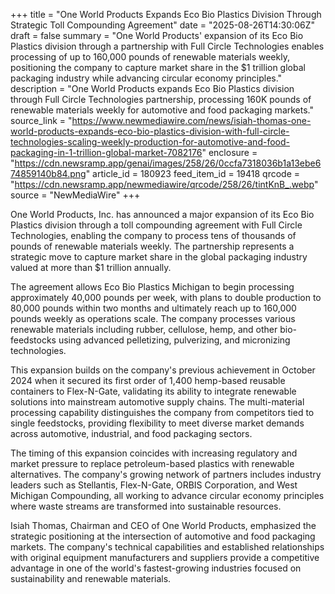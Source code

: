 +++
title = "One World Products Expands Eco Bio Plastics Division Through Strategic Toll Compounding Agreement"
date = "2025-08-26T14:30:06Z"
draft = false
summary = "One World Products' expansion of its Eco Bio Plastics division through a partnership with Full Circle Technologies enables processing of up to 160,000 pounds of renewable materials weekly, positioning the company to capture market share in the $1 trillion global packaging industry while advancing circular economy principles."
description = "One World Products expands Eco Bio Plastics division through Full Circle Technologies partnership, processing 160K pounds of renewable materials weekly for automotive and food packaging markets."
source_link = "https://www.newmediawire.com/news/isiah-thomas-one-world-products-expands-eco-bio-plastics-division-with-full-circle-technologies-scaling-weekly-production-for-automotive-and-food-packaging-in-1-trillion-global-market-7082176"
enclosure = "https://cdn.newsramp.app/genai/images/258/26/0ccfa7318036b1a13ebe674859140b84.png"
article_id = 180923
feed_item_id = 19418
qrcode = "https://cdn.newsramp.app/newmediawire/qrcode/258/26/tintKnB_.webp"
source = "NewMediaWire"
+++

<p>One World Products, Inc. has announced a major expansion of its Eco Bio Plastics division through a toll compounding agreement with Full Circle Technologies, enabling the company to process tens of thousands of pounds of renewable materials weekly. The partnership represents a strategic move to capture market share in the global packaging industry valued at more than $1 trillion annually.</p><p>The agreement allows Eco Bio Plastics Michigan to begin processing approximately 40,000 pounds per week, with plans to double production to 80,000 pounds within two months and ultimately reach up to 160,000 pounds weekly as operations scale. The company processes various renewable materials including rubber, cellulose, hemp, and other bio-feedstocks using advanced pelletizing, pulverizing, and micronizing technologies.</p><p>This expansion builds on the company's previous achievement in October 2024 when it secured its first order of 1,400 hemp-based reusable containers to Flex-N-Gate, validating its ability to integrate renewable solutions into mainstream automotive supply chains. The multi-material processing capability distinguishes the company from competitors tied to single feedstocks, providing flexibility to meet diverse market demands across automotive, industrial, and food packaging sectors.</p><p>The timing of this expansion coincides with increasing regulatory and market pressure to replace petroleum-based plastics with renewable alternatives. The company's growing network of partners includes industry leaders such as Stellantis, Flex-N-Gate, ORBIS Corporation, and West Michigan Compounding, all working to advance circular economy principles where waste streams are transformed into sustainable resources.</p><p>Isiah Thomas, Chairman and CEO of One World Products, emphasized the strategic positioning at the intersection of automotive and food packaging markets. The company's technical capabilities and established relationships with original equipment manufacturers and suppliers provide a competitive advantage in one of the world's fastest-growing industries focused on sustainability and renewable materials.</p>